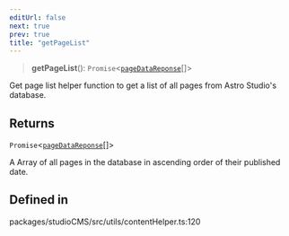 ```yaml
---
editUrl: false
next: true
prev: true
title: "getPageList"
---
```


> **getPageList**(): `Promise`\<[`pageDataReponse`](/typedoc/studiocms-core/utils/contenthelper/type-aliases/pagedatareponse/)[]\>

Get page list helper function to get a list of all pages from Astro Studio's database.

## Returns

`Promise`\<[`pageDataReponse`](/typedoc/studiocms-core/utils/contenthelper/type-aliases/pagedatareponse/)[]\>

A Array of all pages in the database in ascending order of their published date.

## Defined in

packages/studioCMS/src/utils/contentHelper.ts:120
